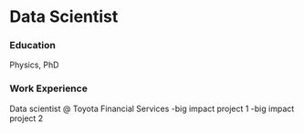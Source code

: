 # Data Scientist

### Education
Physics, PhD

### Work Experience
Data scientist @ Toyota Financial Services
-big impact project 1
-big impact project 2


